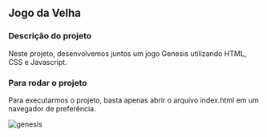 ## Jogo da Velha

### Descrição do projeto
Neste projeto, desenvolvemos juntos um jogo Genesis utilizando HTML, CSS e Javascript.

### Para rodar o projeto
Para executarmos o projeto, basta apenas abrir o arquivo index.html em um navegador de preferência.

![genesis](C:\Users\55719\Downloads\genesis.jpg)
